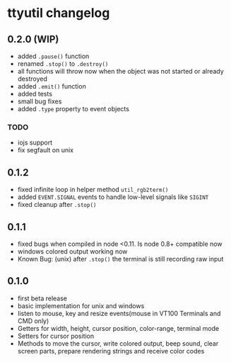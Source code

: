 # ttyutil changelog

## 0.2.0 (WIP)
 - added `.pause()` function
 - renamed `.stop()` to `.destroy()`
 - all functions will throw now when the object was not started or already
 destroyed
 - added `.emit()` function
 - added tests
 - small bug fixes
 - added `.type` property to event objects

### TODO

 - iojs support
 - fix segfault on unix

## 0.1.2
 - fixed infinite loop in helper method `util_rgb2term()`
 - added `EVENT.SIGNAL` events to handle low-level signals like `SIGINT`
 - fixed cleanup after `.stop()`

## 0.1.1

 - fixed bugs when compiled in node <0.11. Is node 0.8+ compatible now
 - windows colored output working now
 - Known Bug: (unix) after `.stop()` the terminal is still recording raw input

## 0.1.0

 - first beta release
 - basic implementation for unix and windows
 - listen to mouse, key and resize events(mouse in VT100 Terminals and CMD only)
 - Getters for width, height, cursor position, color-range, terminal mode
 - Setters for cursor position
 - Methods to move the cursor, write colored output, beep sound, clear screen
 parts, prepare rendering strings and receive color codes
